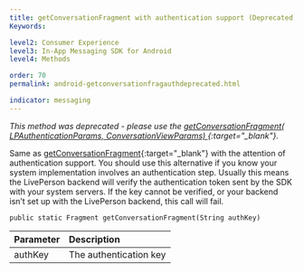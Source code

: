 ```yaml
---
title: getConversationFragment with authentication support (Deprecated)
Keywords:

level2: Consumer Experience
level3: In-App Messaging SDK for Android
level4: Methods

order: 70
permalink: android-getconversationfragauthdeprecated.html

indicator: messaging
---
```


*This method was deprecated - please use the [getConversationFragment( LPAuthenticationParams, ConversationViewParams) ](android-getconversationfragfull.html){:target="_blank"}.*

Same as [getConversationFragment](android-getconversationfragdeprecated.html){:target="_blank"} with the attention of authentication support. You should use this alternative if you know your system implementation involves an authentication step. Usually this means the LivePerson backend will verify the authentication token sent by the SDK with your system servers. If the key cannot be verified, or your backend isn’t set up with the LivePerson backend, this call will fail.

`public static Fragment getConversationFragment(String authKey)`

| Parameter | Description |
| :--- | :--- |
| authKey | The authentication key  |
